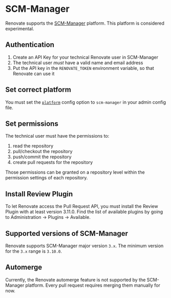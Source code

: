 # SCM-Manager

Renovate supports the [SCM-Manager](https://scm-manager.org) platform.
This platform is considered experimental.

## Authentication

1. Create an API Key for your technical Renovate user in SCM-Manager
1. The technical user _must_ have a valid name and email address
1. Put the API key in the `RENOVATE_TOKEN` environment variable, so that Renovate can use it

## Set correct platform

You must set the [`platform`](../../../self-hosted-configuration.md#platform) config option to `scm-manager` in your admin config file.

## Set permissions

The technical user must have the permissions to:

1. read the repository
1. pull/checkout the repository
1. push/commit the repository
1. create pull requests for the repository

Those permissions can be granted on a repository level within the permission settings of each repository.

## Install Review Plugin

To let Renovate access the Pull Request API, you must install the Review Plugin with at least version 3.11.0.
Find the list of available plugins by going to Administration -> Plugins -> Available.

## Supported versions of SCM-Manager

Renovate supports SCM-Manager major version `3.x`.
The minimum version for the `3.x` range is `3.10.0`.

## Automerge

Currently, the Renovate automerge feature is not supported by the SCM-Manager platform.
Every pull request requires merging them manually for now.
